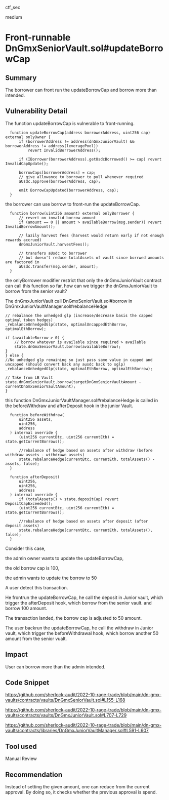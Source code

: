 ctf_sec

medium

# Front-runnable DnGmxSeniorVault.sol#updateBorrowCap

## Summary

The borrower can front run the updateBorrowCap and borrow more than intended.

## Vulnerability Detail

The function updateBorrowCap is vulnerable to front-running.

```solidity
  function updateBorrowCap(address borrowerAddress, uint256 cap) external onlyOwner {
      if (borrowerAddress != address(dnGmxJuniorVault) && borrowerAddress != address(leveragePool))
          revert InvalidBorrowerAddress();

      if (IBorrower(borrowerAddress).getUsdcBorrowed() >= cap) revert InvalidCapUpdate();

      borrowCaps[borrowerAddress] = cap;
      // give allowance to borrower to pull whenever required
      aUsdc.approve(borrowerAddress, cap);

      emit BorrowCapUpdated(borrowerAddress, cap);
  }
```

the borrower can use borrow to front-run the updateBorrowCap.

```solidity
  function borrow(uint256 amount) external onlyBorrower {
      // revert on invalid borrow amount
      if (amount == 0 || amount > availableBorrow(msg.sender)) revert InvalidBorrowAmount();

      // lazily harvest fees (harvest would return early if not enough rewards accrued)
      dnGmxJuniorVault.harvestFees();

      // transfers aUsdc to borrower
      // but doesn't reduce totalAssets of vault since borrwed amounts are factored in
      aUsdc.transfer(msg.sender, amount);
  }
```

the onlyBorrower modifier restrict that only the dnGmxJuniorVault contract can call this function so far, how can we trigger the dnGmxJuniorVault to borrow from the senior vault?

The dnGmxJuniorVault call  DnGmxSeniorVault.sol#borrow in DnGmxJuniorVaultManager.sol#rebalanceHedge

```solidity
// rebalance the unhedged glp (increase/decrease basis the capped optimal token hedges)
_rebalanceUnhedgedGlp(state, optimalUncappedEthBorrow, optimalEthBorrow);

if (availableBorrow > 0) {
    // borrow whatever is available since required > available
    state.dnGmxSeniorVault.borrow(availableBorrow);
}
} else {
//No unhedged glp remaining so just pass same value in capped and uncapped (should convert back any ausdc back to sglp)
_rebalanceUnhedgedGlp(state, optimalEthBorrow, optimalEthBorrow);

// Take from LB Vault
state.dnGmxSeniorVault.borrow(targetDnGmxSeniorVaultAmount - currentDnGmxSeniorVaultAmount);
}
```

this function DnGmxJuniorVaultManager.sol#rebalanceHedge is called in the beforeWithdraw and afterDeposit hook in the junior Vault.

```solidity
  function beforeWithdraw(
      uint256 assets,
      uint256,
      address
  ) internal override {
      (uint256 currentBtc, uint256 currentEth) = state.getCurrentBorrows();

      //rebalance of hedge based on assets after withdraw (before withdraw assets - withdrawn assets)
      state.rebalanceHedge(currentBtc, currentEth, totalAssets() - assets, false);
  }

  function afterDeposit(
      uint256,
      uint256,
      address
  ) internal override {
      if (totalAssets() > state.depositCap) revert DepositCapExceeded();
      (uint256 currentBtc, uint256 currentEth) = state.getCurrentBorrows();

      //rebalance of hedge based on assets after deposit (after deposit assets)
      state.rebalanceHedge(currentBtc, currentEth, totalAssets(), false);
  }
```

Consider this case, 

the admin owner wants to update the updateBorrowCap, 

the old borrow cap is 100, 

the admin wants to update the borrow to 50

A user detect this transaction. 

He frontrun the updateBorrowCap, he call the deposit in Junior vault, which trigger the afterDeposit hook, which borrow from the senior vault.
and borrow 100 amount.

The transaction landed, the borrow cap is adjusted to 50 amount.

The user backrun the updateBorrowCap, he call the withdraw in Junior vault, which trigger the beforeWithdrawal hook, which borrow another 50 amount from the senior vualt.

## Impact

User can borrow more than the admin intended.

## Code Snippet

https://github.com/sherlock-audit/2022-10-rage-trade/blob/main/dn-gmx-vaults/contracts/vaults/DnGmxSeniorVault.sol#L155-L168

https://github.com/sherlock-audit/2022-10-rage-trade/blob/main/dn-gmx-vaults/contracts/vaults/DnGmxJuniorVault.sol#L707-L729

https://github.com/sherlock-audit/2022-10-rage-trade/blob/main/dn-gmx-vaults/contracts/libraries/DnGmxJuniorVaultManager.sol#L591-L607

## Tool used

Manual Review

## Recommendation

Instead of setting the given amount, one can reduce from the current approval. By doing so, it checks whether the previous approval is spend.